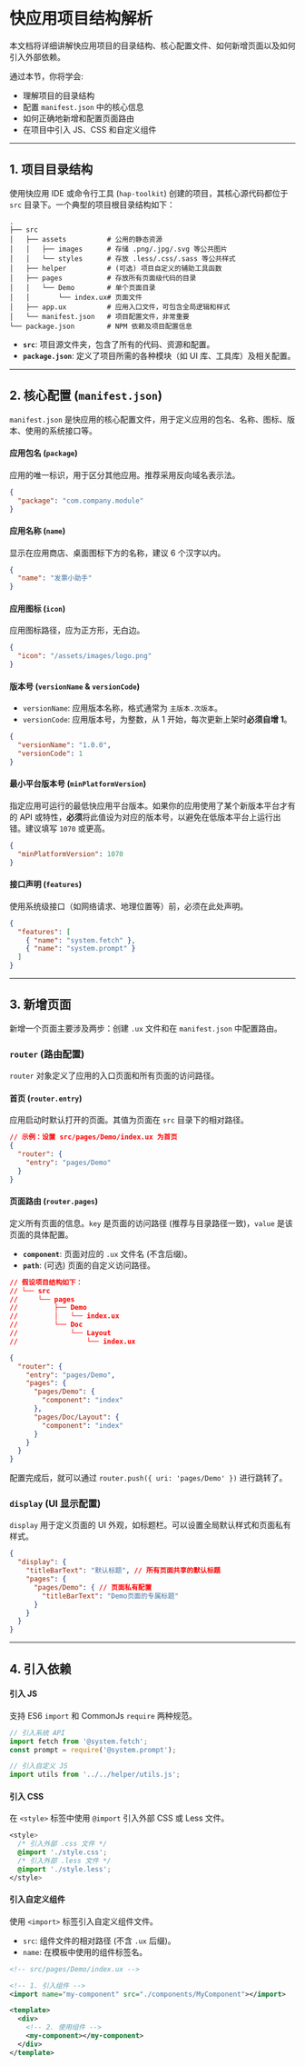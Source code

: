 
# 快应用项目结构解析

本文档将详细讲解快应用项目的目录结构、核心配置文件、如何新增页面以及如何引入外部依赖。

通过本节，你将学会:

-   理解项目的目录结构
-   配置 `manifest.json` 中的核心信息
-   如何正确地新增和配置页面路由
-   在项目中引入 JS、CSS 和自定义组件

---

## 1. 项目目录结构

使用快应用 IDE 或命令行工具 (`hap-toolkit`) 创建的项目，其核心源代码都位于 `src` 目录下。一个典型的项目根目录结构如下：

```
.
├── src
│   ├── assets          # 公用的静态资源
│   │   ├── images      # 存储 .png/.jpg/.svg 等公共图片
│   │   └── styles      # 存放 .less/.css/.sass 等公共样式
│   ├── helper          # (可选) 项目自定义的辅助工具函数
│   ├── pages           # 存放所有页面级代码的目录
│   │   └── Demo        # 单个页面目录
│   │       └── index.ux# 页面文件
│   ├── app.ux          # 应用入口文件，可包含全局逻辑和样式
│   └── manifest.json   # 项目配置文件，非常重要
└── package.json        # NPM 依赖及项目配置信息
```

-   **`src`**: 项目源文件夹，包含了所有的代码、资源和配置。
-   **`package.json`**: 定义了项目所需的各种模块（如 UI 库、工具库）及相关配置。

---

## 2. 核心配置 (`manifest.json`)

`manifest.json` 是快应用的核心配置文件，用于定义应用的包名、名称、图标、版本、使用的系统接口等。

#### 应用包名 (`package`)
应用的唯一标识，用于区分其他应用。推荐采用反向域名表示法。

```json
{
  "package": "com.company.module"
}
```

#### 应用名称 (`name`)
显示在应用商店、桌面图标下方的名称，建议 6 个汉字以内。

```json
{
  "name": "发票小助手"
}
```

#### 应用图标 (`icon`)
应用图标路径，应为正方形，无白边。

```json
{
  "icon": "/assets/images/logo.png"
}
```

#### 版本号 (`versionName` & `versionCode`)
-   `versionName`: 应用版本名称，格式通常为 `主版本.次版本`。
-   `versionCode`: 应用版本号，为整数，从 1 开始，每次更新上架时**必须自增 1**。

```json
{
  "versionName": "1.0.0",
  "versionCode": 1
}
```

#### 最小平台版本号 (`minPlatformVersion`)
指定应用可运行的最低快应用平台版本。如果你的应用使用了某个新版本平台才有的 API 或特性，**必须**将此值设为对应的版本号，以避免在低版本平台上运行出错。建议填写 `1070` 或更高。

```json
{
  "minPlatformVersion": 1070
}
```

#### 接口声明 (`features`)
使用系统级接口（如网络请求、地理位置等）前，必须在此处声明。

```json
{
  "features": [
    { "name": "system.fetch" },
    { "name": "system.prompt" }
  ]
}
```

---

## 3. 新增页面

新增一个页面主要涉及两步：创建 `.ux` 文件和在 `manifest.json` 中配置路由。

### `router` (路由配置)
`router` 对象定义了应用的入口页面和所有页面的访问路径。

#### 首页 (`router.entry`)
应用启动时默认打开的页面。其值为页面在 `src` 目录下的相对路径。

```json
// 示例：设置 src/pages/Demo/index.ux 为首页
{
  "router": {
    "entry": "pages/Demo"
  }
}
```

#### 页面路由 (`router.pages`)
定义所有页面的信息。`key` 是页面的访问路径 (推荐与目录路径一致)，`value` 是该页面的具体配置。

-   **`component`**: 页面对应的 `.ux` 文件名 (不含后缀)。
-   **`path`**: (可选) 页面的自定义访问路径。

```json
// 假设项目结构如下：
// └── src
//     └── pages
//         ├── Demo
//         │   └── index.ux
//         └── Doc
//             └── Layout
//                 └── index.ux

{
  "router": {
    "entry": "pages/Demo",
    "pages": {
      "pages/Demo": {
        "component": "index"
      },
      "pages/Doc/Layout": {
        "component": "index"
      }
    }
  }
}
```
配置完成后，就可以通过 `router.push({ uri: 'pages/Demo' })` 进行跳转了。

### `display` (UI 显示配置)
`display` 用于定义页面的 UI 外观，如标题栏。可以设置全局默认样式和页面私有样式。

```json
{
  "display": {
    "titleBarText": "默认标题", // 所有页面共享的默认标题
    "pages": {
      "pages/Demo": { // 页面私有配置
        "titleBarText": "Demo页面的专属标题"
      }
    }
  }
}
```

---

## 4. 引入依赖

#### 引入 JS
支持 ES6 `import` 和 CommonJs `require` 两种规范。

```javascript
// 引入系统 API
import fetch from '@system.fetch';
const prompt = require('@system.prompt');

// 引入自定义 JS
import utils from '../../helper/utils.js';
```

#### 引入 CSS
在 `<style>` 标签中使用 `@import` 引入外部 CSS 或 Less 文件。

```css
<style>
  /* 引入外部 .css 文件 */
  @import './style.css';
  /* 引入外部 .less 文件 */
  @import './style.less';
</style>
```

#### 引入自定义组件
使用 `<import>` 标签引入自定义组件文件。
-   `src`: 组件文件的相对路径 (不含 `.ux` 后缀)。
-   `name`: 在模板中使用的组件标签名。

```xml
<!-- src/pages/Demo/index.ux -->

<!-- 1. 引入组件 -->
<import name="my-component" src="./components/MyComponent"></import>

<template>
  <div>
    <!-- 2. 使用组件 -->
    <my-component></my-component>
  </div>
</template>
```
